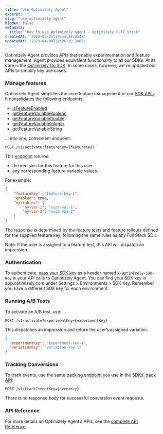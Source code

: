 ```yaml
---
title: "Use Optimizely Agent"
excerpt: ""
slug: "use-optimizely-agent"
hidden: false
metadata: 
  title: "How to use Optimizely Agent - Optimizely Full Stack"
createdAt: "2020-02-21T17:44:28.054Z"
updatedAt: "2020-04-08T21:26:30.308Z"
---
```

Optimizely Agent provides [APIs](https://optimizely.github.io/docs/api/agent/) that enable experimentation and feature management. Agent provides equivalent functionality to all our SDKs. At its core is the [Optimizely Go SDK](doc:go-sdk). In some cases, however, we’ve updated our APIs to simplify key use cases.

### Manage features
 Optimizely Agent simplifies the core feature management of our [SDK APIs](doc:sdk-reference-guides).  It consolidates the following endpoints:

- [isFeatureEnabled](doc:is-feature-enabled-go)
- [getFeatureVariableBoolean](doc:get-feature-variable-go#section-boolean)
- [getFeatureVariableDouble](doc:get-feature-variable-go#section-double)
- [getFeatureVariableInteger](doc:get-feature-variable-go#section-integer)
- [getFeatureVariableString](doc:get-feature-variable-go#section-string) 

... into one, convenient endpoint:

`POST /v1/activate?featureKey={featureKey}`

This [endpoint](https://optimizely.github.io/docs/api/agent/#operation/activate) returns:

- the decision for this feature for this user
- any corresponding feature variable values. 

For example: 
```json
{
	"featureKey": "feature-key-1",
	"enabled": true,
	"variables": {
		"my-var-1": "cust-val-1",
		"my-var-2": "cust-va1-2"
	}
}
```
The response is determined by the [feature tests](doc:run-feature-tests) and [feature rollouts](doc:use-feature-flags) defined for the supplied feature key, following the same rules as any Full Stack SDK. 

Note: If the user is assigned to a feature test, this API will dispatch an impression.

### Authentication
To authenticate,  [pass your SDK key](https://docs.developers.optimizely.com/full-stack/docs/evaluate-rest-apis#section-start-an-http-session) as a header named ```X-Optimizely-SDK-Key``` in your API calls to Optimizely Agent. You can find your SDK key in app.optimizely.com under Settings > Environments > SDK Key. Remember you have a different SDK key for each environment. 

### Running A/B Tests
To activate an A/B test, use:

`POST /v1/activate?experimentKey={experimentKey}`

This dispatches an impression and return the user’s assigned variation:
```json
{
  "experimentKey": "experiment-key-1",
  "variationKey": "variation-key-1"
}
```

### Tracking Conversions
To track events, use the same  [tracking endpoint](https://optimizely.github.io/docs/api/agent/#operation/trackEvent) you use in the [SDKs' track API](doc:track-javascript):

`POST /v1/track?eventKey={eventKey}`

There is no response body for successful conversion event requests.
### API Reference
 For more  details on Optimizely Agent’s APIs, see the [complete API Reference](https://optimizely.github.io/docs/api/agent/).